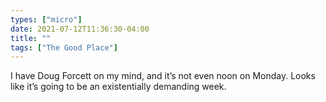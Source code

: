 ```yaml
---
types: ["micro"]
date: 2021-07-12T11:36:30-04:00
title: ""
tags: ["The Good Place"]
---
```

I have Doug Forcett on my mind, and it’s not even noon on Monday. Looks like it’s going to be an existentially demanding week.

